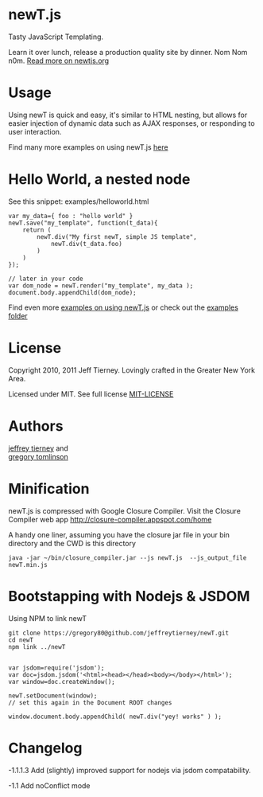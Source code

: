 newT.js
====
Tasty JavaScript Templating.


Learn it over lunch, release a production quality site by dinner. Nom
Nom n0m. [Read more on newtjs.org](http://newtjs.org)


Usage
====
Using newT is quick and easy, it's similar to HTML nesting, but allows for easier injection of 
dynamic data such as AJAX responses, or responding to user interaction.

Find many more examples on using newT.js [here](http://newtjs.org)



Hello World, a nested node
=======

See this snippet:  examples/helloworld.html

    var my_data={ foo : "hello world" }
    newT.save("my_template", function(t_data){
        return (
            newT.div("My first newT, simple JS template",
                newT.div(t_data.foo)
            )
        )
    });

    // later in your code
    var dom_node = newT.render("my_template", my_data );
    document.body.appendChild(dom_node);


Find even more [examples on using newT.js](http://newtjs.org) or check out the [examples
folder](https://github.com/jeffreytierney/newT/tree/master/examples)


License
====

Copyright 2010, 2011 Jeff Tierney. 
Lovingly crafted in the Greater New York Area.

Licensed under MIT. See full license [MIT-LICENSE](https://github.com/jeffreytierney/newT/blob/master/MIT-LICENSE)


Authors
===

[jeffrey tierney](https://twitter.com/jeffreytierney) and  
[gregory tomlinson](https://twitter.com/gregory80) 


Minification
====

newT.js is compressed with Google Closure Compiler. Visit the Closure Compiler web app <http://closure-compiler.appspot.com/home>

A handy one liner, assuming you have the closure jar file in your bin directory and the CWD is this
directory

    java -jar ~/bin/closure_compiler.jar --js newT.js  --js_output_file newT.min.js



Bootstapping with Nodejs & JSDOM
=====

Using NPM to link newT

    git clone https://gregory80@github.com/jeffreytierney/newT.git
    cd newT
    npm link ../newT


    var jsdom=require('jsdom');
    var doc=jsdom.jsdom('<html><head></head><body></body></html>');
    var window=doc.createWindow();

    newT.setDocument(window); 
    // set this again in the Document ROOT changes
    
    window.document.body.appendChild( newT.div("yey! works" ) );



Changelog
=====

-1.1.1.3
Add (slightly) improved support for nodejs via jsdom compatability.

-1.1
Add noConflict mode

